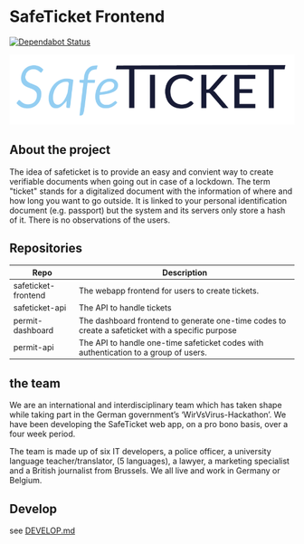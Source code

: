 # SafeTicket Frontend

[![Dependabot Status](https://api.dependabot.com/badges/status?host=github&repo=SafeTicketApp/safeticket-frontend)](https://dependabot.com)

![safeticket-logo-light](./public/safeticket-logo-light.png)

## About the project

The idea of safeticket is to provide an easy and convient way to create verifiable documents when going out in case of a lockdown. The term "ticket" stands for a digitalized document with the information of where and how long you want to go outside. It is linked to your personal identification document (e.g. passport) but the system and its servers only store a hash of it. There is no observations of the users.

## Repositories

| Repo                | Description                                                                                      |
|---------------------|--------------------------------------------------------------------------------------------------|
| safeticket-frontend | The webapp frontend for users to create tickets.                                                 |
| safeticket-api      | The API to handle tickets                                                                        |
| permit-dashboard    | The dashboard frontend to generate one-time codes to create a safeticket with a specific purpose |
| permit-api          | The API to handle one-time safeticket codes with authentication to a group of users.             |

## the team

We are an international and interdisciplinary team which has taken shape while taking part in the German government’s ‘WirVsVirus-Hackathon’. We have been developing the SafeTicket web app, on a pro bono basis, over a four week period.

The team is made up of six IT developers, a police officer, a university language teacher/translator, (5 languages), a lawyer, a marketing specialist and a British journalist from Brussels. We all live and work in Germany or Belgium.

## Develop

see [DEVELOP.md](DEVELOP.md)